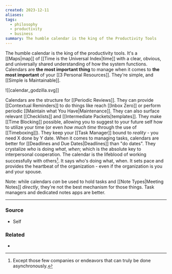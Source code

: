 ```yaml
---
created: 2023-12-11
aliases: 
tags:
  - philosophy
  - productivity
  - business
summary: The humble calendar is the king of the Productivity Tools
---
```

The humble calendar is the king of the productivity tools. It's a [[Maps|map]] of [[Time is the Universal Index|time]] with a clear, obvious, and universally shared understanding of how the system functions. Calendars are **the most important thing** to manage when it comes to **the most important** of your [[3 Personal Resources]]. They're simple, and [[Simple is Maintainable]].

![[calendar_godzilla.svg]]

Calendars are the structure for [[Periodic Reviews]]. They can provide [[Contextual Reminders]] to do things like reach [[Inbox Zero]] or perform periodic [[Maintain what You Have|Maintenance]]. They can also surface relevant [[Checklists]] and [[Intermediate Packets|templates]]. They make [[Time Blocking]] possible, allowing you to suggest to your future self how to utilize your time (or even *how much time* through the use of [[Timeboxing]]). They keep your [[Task Manager]] bound to *reality* - you need X done by Y date. When it comes to managing tasks, calendars are better for [[Deadlines and Due Dates|Deadlines]] than "do dates". They crystalize *who* is doing *what*, *when*; which is the absolute key to interpersonal cooperation. The calendar is the lifeblood of working successfully with others[^1]. It says who's doing what, when. It sets pace and provides the heartbeat of the organization - even if the organization is you and your spouse.

Note: while calendars *can* be used to hold tasks and [[Note Types|Meeting Notes]] *directly*, they're not the best mechanism for those things. Task managers and dedicated notes apps are better.

[^1]: Except those few companies or endeavors that can truly be done asynchronously.

---
### Source
- Self

### Related
- 